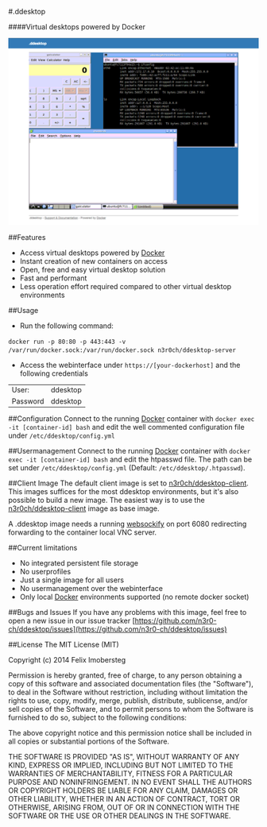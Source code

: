 #.ddesktop

####Virtual desktops powered by Docker

![Screenshot](https://raw.githubusercontent.com/n3r0-ch/ddesktop/master/screenshot.png)

##Features
* Access virtual desktops powered by [Docker](https://www.docker.com/)
* Instant creation of new containers on access
* Open, free and easy virtual desktop solution
* Fast and performant
* Less operation effort required compared to other virtual desktop environments


##Usage
* Run the following command:

```docker run -p 80:80 -p 443:443 -v /var/run/docker.sock:/var/run/docker.sock n3r0ch/ddesktop-server```

* Access the webinterface under `https://[your-dockerhost]` and the following credentials

| | |
|---|---|
| User: | ddesktop |
| Password | ddesktop  |


##Configuration
Connect to the running [Docker](https://www.docker.com/) container with `docker exec -it [container-id] bash` and edit the well commented configuration file under `/etc/ddesktop/config.yml`


##Usermanagement
Connect to the running [Docker](https://www.docker.com/) container with `docker exec -it [container-id] bash` and edit the htpasswd file. The path can be set under `/etc/ddesktop/config.yml` (Default: `/etc/ddesktop/.htpasswd`). 


##Client Image
The default client image is set to [n3r0ch/ddesktop-client](https://registry.hub.docker.com/u/n3r0ch/ddesktop-client/). This images suffices for the most ddesktop environments, but it's also possible to build a new image. The easiest way is to use the [n3r0ch/ddesktop-client](https://registry.hub.docker.com/u/n3r0ch/ddesktop-client/) image as base image.

A .ddesktop image needs a running [websockify](https://github.com/kanaka/websockify) on port 6080 redirecting forwarding to the container local VNC server.


##Current limitations
* No integrated persistent file storage
* No userprofiles
* Just a single image for all users
* No usermanagement over the webinterface
* Only local [Docker](https://www.docker.com/) environments supported (no remote docker socket)


##Bugs and Issues
If you have any problems with this image, feel free to open a new issue in our issue tracker [https://github.com/n3r0-ch/ddesktop/issues](https://github.com/n3r0-ch/ddesktop/issues)


##License
The MIT License (MIT)

Copyright (c) 2014 Felix Imobersteg

Permission is hereby granted, free of charge, to any person obtaining a copy
of this software and associated documentation files (the "Software"), to deal
in the Software without restriction, including without limitation the rights
to use, copy, modify, merge, publish, distribute, sublicense, and/or sell
copies of the Software, and to permit persons to whom the Software is
furnished to do so, subject to the following conditions:

The above copyright notice and this permission notice shall be included in all
copies or substantial portions of the Software.

THE SOFTWARE IS PROVIDED "AS IS", WITHOUT WARRANTY OF ANY KIND, EXPRESS OR
IMPLIED, INCLUDING BUT NOT LIMITED TO THE WARRANTIES OF MERCHANTABILITY,
FITNESS FOR A PARTICULAR PURPOSE AND NONINFRINGEMENT. IN NO EVENT SHALL THE
AUTHORS OR COPYRIGHT HOLDERS BE LIABLE FOR ANY CLAIM, DAMAGES OR OTHER
LIABILITY, WHETHER IN AN ACTION OF CONTRACT, TORT OR OTHERWISE, ARISING FROM,
OUT OF OR IN CONNECTION WITH THE SOFTWARE OR THE USE OR OTHER DEALINGS IN THE
SOFTWARE.
